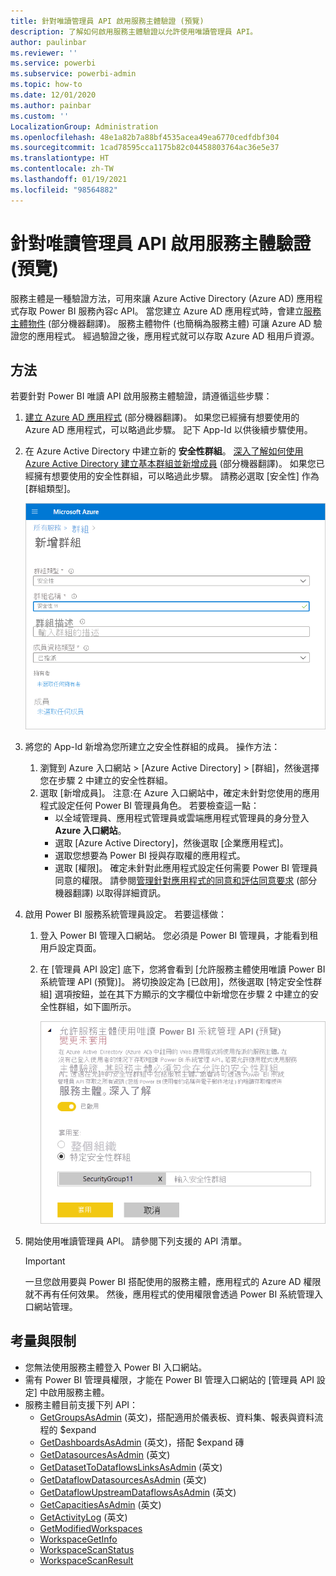 ```yaml
---
title: 針對唯讀管理員 API 啟用服務主體驗證 (預覽)
description: 了解如何啟用服務主體驗證以允許使用唯讀管理員 API。
author: paulinbar
ms.reviewer: ''
ms.service: powerbi
ms.subservice: powerbi-admin
ms.topic: how-to
ms.date: 12/01/2020
ms.author: painbar
ms.custom: ''
LocalizationGroup: Administration
ms.openlocfilehash: 48e1a82b7a88bf4535acea49ea6770cedfdbf304
ms.sourcegitcommit: 1cad78595cca1175b82c04458803764ac36e5e37
ms.translationtype: HT
ms.contentlocale: zh-TW
ms.lasthandoff: 01/19/2021
ms.locfileid: "98564882"
---
```

# <a name="enable-service-principal-authentication-for-read-only-admin-apis-preview"></a>針對唯讀管理員 API 啟用服務主體驗證 (預覽)

服務主體是一種驗證方法，可用來讓 Azure Active Directory (Azure AD) 應用程式存取 Power BI 服務內容c API。
當您建立 Azure AD 應用程式時，會建立[服務主體物件](/azure/active-directory/develop/app-objects-and-service-principals#service-principal-object) \(部分機器翻譯\)。 服務主體物件 (也簡稱為服務主體) 可讓 Azure AD 驗證您的應用程式。 經過驗證之後，應用程式就可以存取 Azure AD 租用戶資源。

## <a name="method"></a>方法

若要針對 Power BI 唯讀 API 啟用服務主體驗證，請遵循這些步驟：

1. [建立 Azure AD 應用程式](/azure/active-directory/develop/howto-create-service-principal-portal) \(部分機器翻譯\)。 如果您已經擁有想要使用的 Azure AD 應用程式，可以略過此步驟。 記下 App-Id 以供後續步驟使用。 
2. 在 Azure Active Directory 中建立新的 **安全性群組**。 [深入了解如何使用 Azure Active Directory 建立基本群組並新增成員](/azure/active-directory/fundamentals/active-directory-groups-create-azure-portal) \(部分機器翻譯\)。 如果您已經擁有想要使用的安全性群組，可以略過此步驟。
    請務必選取 [安全性] 作為 [群組類型]。

    ![Azure 入口網站中 [新增群組] 建立對話方塊的螢幕擷取畫面。](media/read-only-apis-service-principal-auth/azure-portal-new-group-dialog.png)

3. 將您的 App-Id 新增為您所建立之安全性群組的成員。 操作方法：
    1. 瀏覽到 Azure 入口網站 > [Azure Active Directory] > [群組]，然後選擇您在步驟 2 中建立的安全性群組。
    1. 選取 [新增成員]。
    注意:在 Azure 入口網站中，確定未針對您使用的應用程式設定任何 Power BI 管理員角色。 若要檢查這一點： 
       * 以全域管理員、應用程式管理員或雲端應用程式管理員的身分登入 **Azure 入口網站**。 
        * 選取 [Azure Active Directory]，然後選取 [企業應用程式]。 
        * 選取您想要為 Power BI 授與存取權的應用程式。 
        * 選取 [權限]。 確定未針對此應用程式設定任何需要 Power BI 管理員同意的權限。 請參閱[管理針對應用程式的同意和評估同意要求](/azure/active-directory/manage-apps/manage-consent-requests) \(部分機器翻譯\) 以取得詳細資訊。 
4. 啟用 Power BI 服務系統管理員設定。 若要這樣做：
    1. 登入 Power BI 管理入口網站。 您必須是 Power BI 管理員，才能看到租用戶設定頁面。
    1. 在 [管理員 API 設定] 底下，您將會看到 [允許服務主體使用唯讀 Power BI 系統管理 API (預覽)]。 將切換設定為 [已啟用]，然後選取 [特定安全性群組] 選項按鈕，並在其下方顯示的文字欄位中新增您在步驟 2 中建立的安全性群組，如下圖所示。

        ![允許服務主體租用戶設定的螢幕擷取畫面。](media/read-only-apis-service-principal-auth/allow-service-principals-tenant-setting.png)

 5. 開始使用唯讀管理員 API。 請參閱下列支援的 API 清單。

    >[!IMPORTANT]
    >一旦您啟用要與 Power BI 搭配使用的服務主體，應用程式的 Azure AD 權限就不再有任何效果。 然後，應用程式的使用權限會透過 Power BI 系統管理入口網站管理。

## <a name="considerations-and-limitations"></a>考量與限制
* 您無法使用服務主體登入 Power BI 入口網站。
* 需有 Power BI 管理員權限，才能在 Power BI 管理入口網站的 [管理員 API 設定] 中啟用服務主體。
* 服務主體目前支援下列 API：
    * [GetGroupsAsAdmin](/rest/api/power-bi/admin/groups_getgroupsasadmin) \(英文\)，搭配適用於儀表板、資料集、報表與資料流程的 $expand 
    * [GetDashboardsAsAdmin](/rest/api/power-bi/admin/dashboards_getdashboardsasadmin) \(英文\)，搭配 $expand 磚
    * [GetDatasourcesAsAdmin](/rest/api/power-bi/admin/datasets_getdatasourcesasadmin) \(英文\) 
    * [GetDatasetToDataflowsLinksAsAdmin](/rest/api/power-bi/admin/datasets_getdatasettodataflowslinksingroupasadmin) \(英文\)
    * [GetDataflowDatasourcesAsAdmin](/rest/api/power-bi/admin/dataflows_getdataflowdatasourcesasadmin) \(英文\) 
    * [GetDataflowUpstreamDataflowsAsAdmin](/rest/api/power-bi/admin/dataflows_getupstreamdataflowsingroupasadmin) \(英文\) 
    * [GetCapacitiesAsAdmin](/rest/api/power-bi/admin/getcapacitiesasadmin) \(英文\)
    * [GetActivityLog](/rest/api/power-bi/admin/getactivityevents) \(英文\)
    * [GetModifiedWorkspaces](/rest/api/power-bi/admin/workspaceinfo_getmodifiedworkspaces)
    * [WorkspaceGetInfo](/rest/api/power-bi/admin/workspaceinfo_postworkspaceinfo)
    * [WorkspaceScanStatus](/rest/api/power-bi/admin/workspaceinfo_getscanstatus)
    * [WorkspaceScanResult](/rest/api/power-bi/admin/workspaceinfo_getscanresult)